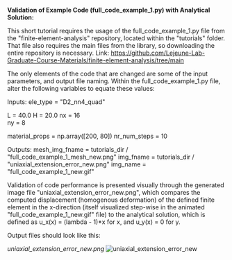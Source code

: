 **Validation of Example Code (full_code_example_1.py) with Analytical Solution:**

This short tutorial requires the usage of the full_code_example_1.py file from the "finite-element-analysis" repository, located within the "tutorials" folder. That file also requires the main files from the library, so downloading the entire repository is necessary. 
Link: https://github.com/Lejeune-Lab-Graduate-Course-Materials/finite-element-analysis/tree/main

The only elements of the code that are changed are some of the input parameters, and output file naming.
Within the full_code_example_1.py file, alter the following variables to equate these values:

Inputs:
ele_type = "D2_nn4_quad"

L = 40.0
H = 20.0
nx = 16    
ny = 8 

material_props = np.array([200, 80])
nr_num_steps = 10

Outputs:
mesh_img_fname = tutorials_dir / "full_code_example_1_mesh_new.png"
img_fname = tutorials_dir / "uniaxial_extension_error_new.png"
img_name = "full_code_example_1_new.gif"

Validation of code performance is presented visually through the generated image file "uniaxial_extension_error_new.png", which compares the computed displacement (homogenous deformation) of the defined finite element in the x-direction (itself visualized step-wise in the animated "full_code_example_1_new.gif" file) to the analytical solution, which is defined as u_x(x) = (lambda - 1)*x for x, and u_y(x) = 0 for y.

Output files should look like this:

_uniaxial_extension_error_new.png_
![uniaxial_extension_error_new](https://github.com/user-attachments/assets/3467874a-6bdd-4236-87dc-6025910fd82e)
